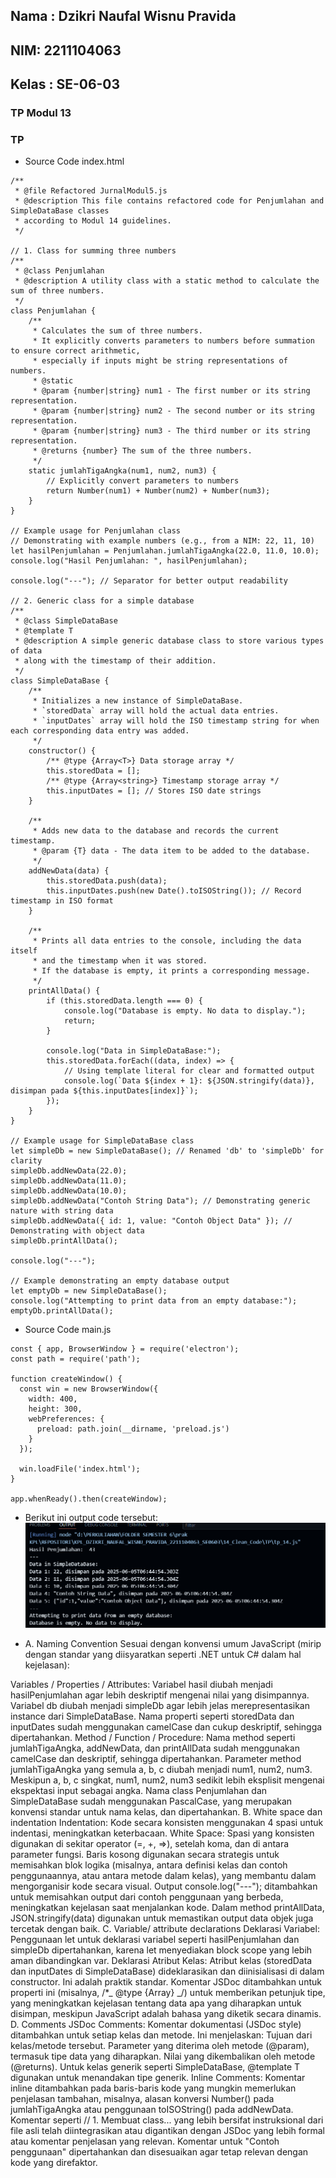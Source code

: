 <h2>Nama : Dzikri Naufal Wisnu Pravida</h2>
<h2>NIM: 2211104063</h2>
<h2>Kelas : SE-06-03</h2>

<h3>TP Modul 13</h3>

### TP

- Source Code index.html

```
/**
 * @file Refactored JurnalModul5.js
 * @description This file contains refactored code for Penjumlahan and SimpleDataBase classes
 * according to Modul 14 guidelines.
 */

// 1. Class for summing three numbers
/**
 * @class Penjumlahan
 * @description A utility class with a static method to calculate the sum of three numbers.
 */
class Penjumlahan {
    /**
     * Calculates the sum of three numbers.
     * It explicitly converts parameters to numbers before summation to ensure correct arithmetic,
     * especially if inputs might be string representations of numbers.
     * @static
     * @param {number|string} num1 - The first number or its string representation.
     * @param {number|string} num2 - The second number or its string representation.
     * @param {number|string} num3 - The third number or its string representation.
     * @returns {number} The sum of the three numbers.
     */
    static jumlahTigaAngka(num1, num2, num3) {
        // Explicitly convert parameters to numbers
        return Number(num1) + Number(num2) + Number(num3);
    }
}

// Example usage for Penjumlahan class
// Demonstrating with example numbers (e.g., from a NIM: 22, 11, 10)
let hasilPenjumlahan = Penjumlahan.jumlahTigaAngka(22.0, 11.0, 10.0);
console.log("Hasil Penjumlahan: ", hasilPenjumlahan);

console.log("---"); // Separator for better output readability

// 2. Generic class for a simple database
/**
 * @class SimpleDataBase
 * @template T
 * @description A simple generic database class to store various types of data
 * along with the timestamp of their addition.
 */
class SimpleDataBase {
    /**
     * Initializes a new instance of SimpleDataBase.
     * `storedData` array will hold the actual data entries.
     * `inputDates` array will hold the ISO timestamp string for when each corresponding data entry was added.
     */
    constructor() {
        /** @type {Array<T>} Data storage array */
        this.storedData = [];
        /** @type {Array<string>} Timestamp storage array */
        this.inputDates = []; // Stores ISO date strings
    }

    /**
     * Adds new data to the database and records the current timestamp.
     * @param {T} data - The data item to be added to the database.
     */
    addNewData(data) {
        this.storedData.push(data);
        this.inputDates.push(new Date().toISOString()); // Record timestamp in ISO format
    }

    /**
     * Prints all data entries to the console, including the data itself
     * and the timestamp when it was stored.
     * If the database is empty, it prints a corresponding message.
     */
    printAllData() {
        if (this.storedData.length === 0) {
            console.log("Database is empty. No data to display.");
            return;
        }

        console.log("Data in SimpleDataBase:");
        this.storedData.forEach((data, index) => {
            // Using template literal for clear and formatted output
            console.log(`Data ${index + 1}: ${JSON.stringify(data)}, disimpan pada ${this.inputDates[index]}`);
        });
    }
}

// Example usage for SimpleDataBase class
let simpleDb = new SimpleDataBase(); // Renamed 'db' to 'simpleDb' for clarity
simpleDb.addNewData(22.0);
simpleDb.addNewData(11.0);
simpleDb.addNewData(10.0);
simpleDb.addNewData("Contoh String Data"); // Demonstrating generic nature with string data
simpleDb.addNewData({ id: 1, value: "Contoh Object Data" }); // Demonstrating with object data
simpleDb.printAllData();

console.log("---");

// Example demonstrating an empty database output
let emptyDb = new SimpleDataBase();
console.log("Attempting to print data from an empty database:");
emptyDb.printAllData();

```

- Source Code main.js

```
const { app, BrowserWindow } = require('electron');
const path = require('path');

function createWindow() {
  const win = new BrowserWindow({
    width: 400,
    height: 300,
    webPreferences: {
      preload: path.join(__dirname, 'preload.js')
    }
  });

  win.loadFile('index.html');
}

app.whenReady().then(createWindow);

```

- Berikut ini output code tersebut: <br>
  ![Output ](./image.png)

- A. Naming Convention
  Sesuai dengan konvensi umum JavaScript (mirip dengan standar yang diisyaratkan seperti .NET untuk C# dalam hal kejelasan):

Variables / Properties / Attributes:
Variabel hasil diubah menjadi hasilPenjumlahan agar lebih deskriptif mengenai nilai yang disimpannya.
Variabel db diubah menjadi simpleDb agar lebih jelas merepresentasikan instance dari SimpleDataBase.
Nama properti seperti storedData dan inputDates sudah menggunakan camelCase dan cukup deskriptif, sehingga dipertahankan.
Method / Function / Procedure:
Nama method seperti jumlahTigaAngka, addNewData, dan printAllData sudah menggunakan camelCase dan deskriptif, sehingga dipertahankan.
Parameter method jumlahTigaAngka yang semula a, b, c diubah menjadi num1, num2, num3. Meskipun a, b, c singkat, num1, num2, num3 sedikit lebih eksplisit mengenai ekspektasi input sebagai angka.
Nama class Penjumlahan dan SimpleDataBase sudah menggunakan PascalCase, yang merupakan konvensi standar untuk nama kelas, dan dipertahankan.
B. White space dan indentation
Indentation: Kode secara konsisten menggunakan 4 spasi untuk indentasi, meningkatkan keterbacaan.
White Space:
Spasi yang konsisten digunakan di sekitar operator (=, +, =>), setelah koma, dan di antara parameter fungsi.
Baris kosong digunakan secara strategis untuk memisahkan blok logika (misalnya, antara definisi kelas dan contoh penggunaannya, atau antara metode dalam kelas), yang membantu dalam mengorganisir kode secara visual.
Output console.log("---"); ditambahkan untuk memisahkan output dari contoh penggunaan yang berbeda, meningkatkan kejelasan saat menjalankan kode.
Dalam method printAllData, JSON.stringify(data) digunakan untuk memastikan output data objek juga tercetak dengan baik.
C. Variable/ attribute declarations
Deklarasi Variabel: Penggunaan let untuk deklarasi variabel seperti hasilPenjumlahan dan simpleDb dipertahankan, karena let menyediakan block scope yang lebih aman dibandingkan var.
Deklarasi Atribut Kelas:
Atribut kelas (storedData dan inputDates di SimpleDataBase) dideklarasikan dan diinisialisasi di dalam constructor. Ini adalah praktik standar.
Komentar JSDoc ditambahkan untuk properti ini (misalnya, /\*_ @type {Array<T>} _/) untuk memberikan petunjuk tipe, yang meningkatkan kejelasan tentang data apa yang diharapkan untuk disimpan, meskipun JavaScript adalah bahasa yang diketik secara dinamis.
D. Comments
JSDoc Comments: Komentar dokumentasi (JSDoc style) ditambahkan untuk setiap kelas dan metode. Ini menjelaskan:
Tujuan dari kelas/metode tersebut.
Parameter yang diterima oleh metode (@param), termasuk tipe data yang diharapkan.
Nilai yang dikembalikan oleh metode (@returns).
Untuk kelas generik seperti SimpleDataBase, @template T digunakan untuk menandakan tipe generik.
Inline Comments:
Komentar inline ditambahkan pada baris-baris kode yang mungkin memerlukan penjelasan tambahan, misalnya, alasan konversi Number() pada jumlahTigaAngka atau penggunaan toISOString() pada addNewData.
Komentar seperti // 1. Membuat class... yang lebih bersifat instruksional dari file asli telah diintegrasikan atau digantikan dengan JSDoc yang lebih formal atau komentar penjelasan yang relevan.
Komentar untuk "Contoh penggunaan" dipertahankan dan disesuaikan agar tetap relevan dengan kode yang direfaktor.
